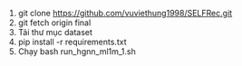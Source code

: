 1. git clone https://github.com/vuviethung1998/SELFRec.git 
2. git fetch origin final 
3. Tải thư mục dataset 
4. pip install -r requirements.txt 
5. Chạy bash run_hgnn_ml1m_1.sh 
